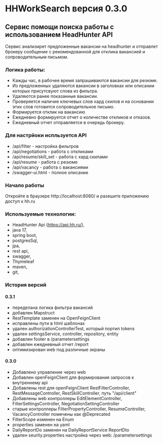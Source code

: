 # HHWorkSearch версия 0.3.0

## Сервис помощи поиска работы с использованием HeadHunter API

Сервис анализирет предложенные вакансии на headhunter и отправлет брокеру сообщение с рекомендованной для отклика вакансией и сопроводительным письмом.

### Логика работы:
- Кажды час, в рабочее время запрашиваются вакансии для резюме.
- Из предложенных удаляются вакансии в заголовках или описании которых присутсвуют слова из фильтра.
- Удаляются ранее показанные вакансии.
- Проверяется наличие ключевых слов хард скилов и на основании этих слов готовится сопроводительное письмо.
- Формируется отклик на вакансию
- Ежедневно формируется отчет о количестве откликов и отказов.
- Ежедневный отчет отправляется в очередь брокеру.

### Для настрйоки испльзуется API
- /api/filter - настройка фильтров
- /api/negotiations -  работа с откликами
- /api/resume/skill_set -  работа с хард скилами
- /api/resume -  работа с резюме
- /api/vacancy - работа с вакансиями
- /swagger-ui.html - полное описание

### Начало работы

Откройте в браузере http://localhost:8080/ и разешите приложению доступ к hh.ru

### Используемые технологии:
- HeadHunter Api (https://api.hh.ru/),
- java 17,
- spring boot,
- postgresSql,
- jpa,
- rest api,
- swagger,
- Thymeleaf
- maven,
- git,

### История версий
#### 0.3.1
- переделана логика фильтра вакансий
- добавлен Mapstruct
- RestTemplate заменен на OpenFeignClient
- исправлены пути в html шаблонах
- удален authorizationControllerTest, который портил tokens
- удален settingsService, controller, repository, entity
- добавлен footer в /parametersettings
- добавлен ежедневный отчет /report
- оптимизирован web под различные экраны

#### 0.3.0
- Добавлено управление через web
- Добавлен openFeignClient для формирования запросов к внутреннему api
- Добавлены rest для openFeignClient RestFilterController, RestMessageController, RestSkillController, путь "/api/client"
- Добавлены web контроллеры EditElementController, FilterSettingsController, NegotiationSettingController
- старые контроллеры FilterPropertyController, ResumeController, VacancyController помечены как @Deprecated
- FilterScope изменен на Enum
- properties заменен на yaml
- DailyReportDo заменен на DailyReportService ReportDto
- удален seurity.properties настройка через web: /parametersettings